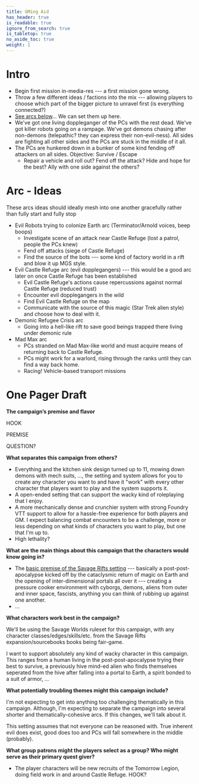 ```yaml
---
title: GMing Aid
has_header: true
is_readable: true
ignore_from_search: true
is_tabletop: true
no_aside_toc: true
weight: 1
---
```


# Intro


- Begin first mission in-media-res --- a first mission gone wrong.
- Throw a few different ideas / factions into the mix --- allowing players to choose which part of the bigger picture to unravel first (is everything connected?)
- [See arcs below](#arc---ideas)... We can set them up here.
- We've got one living doppleganger of the PCs with the rest dead. We've got killer robots going on a rampage. We've got demons chasing after non-demons (telepathic? they can express their non-evil-ness). All sides are fighting all other sides and the PCs are stuck in the middle of it all.
- The PCs are hunkered down in a bunker of some kind fending off attackers on all sides. Objective: Survive / Escape
  - Repair a vehicle and roll out? Fend off the attack? Hide and hope for the best? Ally with one side against the others?

# Arc - Ideas

These arcs ideas should ideally mesh into one another gracefully rather than fully start and fully stop

- Evil Robots trying to colonize Earth arc (Terminator/Arnold voices, beep boops)
  - Investigate scene of an attack near Castle Refuge (lost a patrol, people the PCs knew)
  - Fend off attacks (siege of Castle Refuge)
  - Find the source of the bots --- some kind of factory world in a rift and blow it up MGS style.
- Evil Castle Refuge arc (evil dopplegangers) --- this would be a good arc later on once Castle Refuge has been established
  - Evil Castle Refuge's actions cause repercussions against normal Castle Refuge (reduced trust)
  - Encounter evil dopplegangers in the wild
  - Find Evil Castle Refuge on the map
  - Communicate with the source of this magic (Star Trek alien style) and choose how to deal with it.
- Demonic Refugee Crisis arc
  - Going into a hell-like rift to save good beings trapped there living under demonic rule
- Mad Max arc
  - PCs stranded on Mad Max-like world and must acquire means of returning back to Castle Refuge.
  - PCs might work for a warlord, rising through the ranks until they can find a way back home.
  - Racing! Vehicle-based transport missions

# One Pager Draft

**The campaign’s premise and flavor**

HOOK

PREMISE

QUESTION?

**What separates this campaign from others?**

- Everything and the kitchen sink design turned up to 11, mowing down demons with mech suits, ..., the setting and system allows for you to create any character you want to and have it "work" with every other character that players want to play and the system supports it. 
- A open-ended setting that can support the wacky kind of roleplaying that I enjoy.
- A more mechanically dense and crunchier system with strong Foundry VTT support to allow for a hassle-free experience for both players and GM. I expect balancing combat encounters to be a challenge, more or less depending on what kinds of characters you want to play, but one that I'm up to.
- High lethality?

**What are the main things about this campaign that the characters would know going in?**

- The [basic premise of the Savage Rifts setting](https://peginc.com/product/rifts-welcome-to-the-post-apocalypse-pdf/) --- basically a post-post-apocalypse kicked off by the cataclysmic return of magic on Earth and the opening of inter-dimensional portals all over it --- creating a pressure cooker environment with cyborgs, demons, aliens from outer and inner space, fascists, anything you can think of rubbing up against one another.
- ...

**What characters work best in the campaign?**

We'll be using the Savage Worlds ruleset for this campaign, with any character classes/edges/skills/etc. from the Savage Rifts expansion/sourcebooks books being fair-game.

I want to support absolutely any kind of wacky character in this campaign. This ranges from a human living in the post-post-apocalypse trying their best to survive, a previously hive mind-ed alien who finds themselves seperated from the hive after falling into a portal to Earth, a spirit bonded to a suit of armor, ...   

**What potentially troubling themes might this campaign include?**

I'm not expecting to get into anything too challenging thematically in this campaign. Although, I'm expecting to separate the campaign into several shorter and thematically-cohesive arcs. If this changes, we'll talk about it.

This setting assumes that not everyone can be reasoned with. True inherent evil does exist, good does too and PCs will fall somewhere in the middle (probably).

**What group patrons might the players select as a group? Who might serve as their primary quest giver?**

- The player characters will be new recruits of the Tomorrow Legion, doing field work in and around Castle Refuge. HOOK?